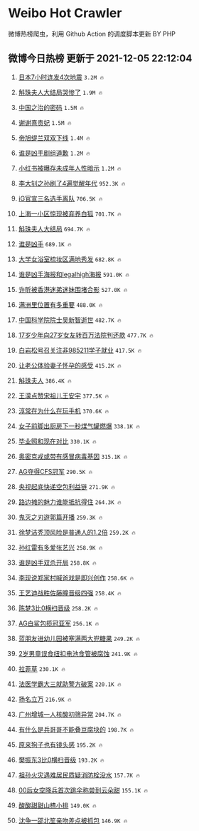 # Weibo Hot Crawler 



微博热榜爬虫，利用 Github Action 的调度脚本更新 BY PHP 


## 微博今日热榜 更新于 2021-12-05 22:12:04 
1. [日本7小时连发4次地震](https://s.weibo.com/weibo?q=%23%E6%97%A5%E6%9C%AC7%E5%B0%8F%E6%97%B6%E8%BF%9E%E5%8F%914%E6%AC%A1%E5%9C%B0%E9%9C%87%23&Refer=top) `3.2M 🔥` 

1. [斛珠夫人大结局哭惨了](https://s.weibo.com/weibo?q=%23%E6%96%9B%E7%8F%A0%E5%A4%AB%E4%BA%BA%E5%A4%A7%E7%BB%93%E5%B1%80%E5%93%AD%E6%83%A8%E4%BA%86%23&Refer=top) `1.9M 🔥` 

1. [中国之治的密码](https://s.weibo.com/weibo?q=%23%E4%B8%AD%E5%9B%BD%E4%B9%8B%E6%B2%BB%E7%9A%84%E5%AF%86%E7%A0%81%23&Refer=top) `1.5M 🔥` 

1. [谢谢熹贵妃](https://s.weibo.com/weibo?q=%23%E8%B0%A2%E8%B0%A2%E7%86%B9%E8%B4%B5%E5%A6%83%23&Refer=top) `1.5M 🔥` 

1. [帝旭缇兰双双下线](https://s.weibo.com/weibo?q=%23%E5%B8%9D%E6%97%AD%E7%BC%87%E5%85%B0%E5%8F%8C%E5%8F%8C%E4%B8%8B%E7%BA%BF%23&Refer=top) `1.4M 🔥` 

1. [谁是凶手剧组道歉](https://s.weibo.com/weibo?q=%23%E8%B0%81%E6%98%AF%E5%87%B6%E6%89%8B%E5%89%A7%E7%BB%84%E9%81%93%E6%AD%89%23&Refer=top) `1.2M 🔥` 

1. [小红书被曝存未成年人性暗示](https://s.weibo.com/weibo?q=%23%E5%B0%8F%E7%BA%A2%E4%B9%A6%E8%A2%AB%E6%9B%9D%E5%AD%98%E6%9C%AA%E6%88%90%E5%B9%B4%E4%BA%BA%E6%80%A7%E6%9A%97%E7%A4%BA%23&Refer=top) `1.2M 🔥` 

1. [李大钊之孙刷了4遍觉醒年代](https://s.weibo.com/weibo?q=%23%E6%9D%8E%E5%A4%A7%E9%92%8A%E4%B9%8B%E5%AD%99%E5%88%B7%E4%BA%864%E9%81%8D%E8%A7%89%E9%86%92%E5%B9%B4%E4%BB%A3%23&Refer=top) `952.3K 🔥` 

1. [iG官宣三名选手离队](https://s.weibo.com/weibo?q=%23iG%E5%AE%98%E5%AE%A3%E4%B8%89%E5%90%8D%E9%80%89%E6%89%8B%E7%A6%BB%E9%98%9F%23&Refer=top) `706.5K 🔥` 

1. [上海一小区惊现被弃养白狐](https://s.weibo.com/weibo?q=%23%E4%B8%8A%E6%B5%B7%E4%B8%80%E5%B0%8F%E5%8C%BA%E6%83%8A%E7%8E%B0%E8%A2%AB%E5%BC%83%E5%85%BB%E7%99%BD%E7%8B%90%23&Refer=top) `701.7K 🔥` 

1. [斛珠夫人大结局](https://s.weibo.com/weibo?q=%23%E6%96%9B%E7%8F%A0%E5%A4%AB%E4%BA%BA%E5%A4%A7%E7%BB%93%E5%B1%80%23&Refer=top) `694.7K 🔥` 

1. [谁是凶手](https://s.weibo.com/weibo?q=%E8%B0%81%E6%98%AF%E5%87%B6%E6%89%8B&Refer=top) `689.1K 🔥` 

1. [大学女浴室梳妆区满地秀发](https://s.weibo.com/weibo?q=%23%E5%A4%A7%E5%AD%A6%E5%A5%B3%E6%B5%B4%E5%AE%A4%E6%A2%B3%E5%A6%86%E5%8C%BA%E6%BB%A1%E5%9C%B0%E7%A7%80%E5%8F%91%23&Refer=top) `682.8K 🔥` 

1. [谁是凶手海报和legalhigh海报](https://s.weibo.com/weibo?q=%23%E8%B0%81%E6%98%AF%E5%87%B6%E6%89%8B%E6%B5%B7%E6%8A%A5%E5%92%8Clegalhigh%E6%B5%B7%E6%8A%A5%23&Refer=top) `591.0K 🔥` 

1. [许昕被香港迷弟迷妹围堵合影](https://s.weibo.com/weibo?q=%23%E8%AE%B8%E6%98%95%E8%A2%AB%E9%A6%99%E6%B8%AF%E8%BF%B7%E5%BC%9F%E8%BF%B7%E5%A6%B9%E5%9B%B4%E5%A0%B5%E5%90%88%E5%BD%B1%23&Refer=top) `527.0K 🔥` 

1. [满洲里位置有多重要](https://s.weibo.com/weibo?q=%23%E6%BB%A1%E6%B4%B2%E9%87%8C%E4%BD%8D%E7%BD%AE%E6%9C%89%E5%A4%9A%E9%87%8D%E8%A6%81%23&Refer=top) `488.0K 🔥` 

1. [中国科学院院士吴新智逝世](https://s.weibo.com/weibo?q=%23%E4%B8%AD%E5%9B%BD%E7%A7%91%E5%AD%A6%E9%99%A2%E9%99%A2%E5%A3%AB%E5%90%B4%E6%96%B0%E6%99%BA%E9%80%9D%E4%B8%96%23&Refer=top) `482.7K 🔥` 

1. [17岁少年向27岁女友转百万法院判还款](https://s.weibo.com/weibo?q=%2317%E5%B2%81%E5%B0%91%E5%B9%B4%E5%90%9127%E5%B2%81%E5%A5%B3%E5%8F%8B%E8%BD%AC%E7%99%BE%E4%B8%87%E6%B3%95%E9%99%A2%E5%88%A4%E8%BF%98%E6%AC%BE%23&Refer=top) `477.7K 🔥` 

1. [白岩松号召关注非985211学子就业](https://s.weibo.com/weibo?q=%E7%99%BD%E5%B2%A9%E6%9D%BE%E5%8F%B7%E5%8F%AC%E5%85%B3%E6%B3%A8%E9%9D%9E985211%E5%AD%A6%E5%AD%90%E5%B0%B1%E4%B8%9A&Refer=top) `417.5K 🔥` 

1. [让老公体验妻子怀孕的感受](https://s.weibo.com/weibo?q=%23%E8%AE%A9%E8%80%81%E5%85%AC%E4%BD%93%E9%AA%8C%E5%A6%BB%E5%AD%90%E6%80%80%E5%AD%95%E7%9A%84%E6%84%9F%E5%8F%97%23&Refer=top) `415.2K 🔥` 

1. [斛珠夫人](https://s.weibo.com/weibo?q=%E6%96%9B%E7%8F%A0%E5%A4%AB%E4%BA%BA&Refer=top) `386.4K 🔥` 

1. [王濛点赞宋祖儿王安宇](https://s.weibo.com/weibo?q=%23%E7%8E%8B%E6%BF%9B%E7%82%B9%E8%B5%9E%E5%AE%8B%E7%A5%96%E5%84%BF%E7%8E%8B%E5%AE%89%E5%AE%87%23&Refer=top) `377.5K 🔥` 

1. [淳常在为什么在玩手机](https://s.weibo.com/weibo?q=%23%E6%B7%B3%E5%B8%B8%E5%9C%A8%E4%B8%BA%E4%BB%80%E4%B9%88%E5%9C%A8%E7%8E%A9%E6%89%8B%E6%9C%BA%23&Refer=top) `370.6K 🔥` 

1. [女子前脚出厨房下一秒煤气罐燃爆](https://s.weibo.com/weibo?q=%23%E5%A5%B3%E5%AD%90%E5%89%8D%E8%84%9A%E5%87%BA%E5%8E%A8%E6%88%BF%E4%B8%8B%E4%B8%80%E7%A7%92%E7%85%A4%E6%B0%94%E7%BD%90%E7%87%83%E7%88%86%23&Refer=top) `338.1K 🔥` 

1. [毕业照和现在对比](https://s.weibo.com/weibo?q=%23%E6%AF%95%E4%B8%9A%E7%85%A7%E5%92%8C%E7%8E%B0%E5%9C%A8%E5%AF%B9%E6%AF%94%23&Refer=top) `330.1K 🔥` 

1. [奥密克戎或带有感冒病毒基因](https://s.weibo.com/weibo?q=%23%E5%A5%A5%E5%AF%86%E5%85%8B%E6%88%8E%E6%88%96%E5%B8%A6%E6%9C%89%E6%84%9F%E5%86%92%E7%97%85%E6%AF%92%E5%9F%BA%E5%9B%A0%23&Refer=top) `315.1K 🔥` 

1. [AG夺得CFS冠军](https://s.weibo.com/weibo?q=%23AG%E5%A4%BA%E5%BE%97CFS%E5%86%A0%E5%86%9B%23&Refer=top) `290.5K 🔥` 

1. [央视起底快递空包利益链](https://s.weibo.com/weibo?q=%23%E5%A4%AE%E8%A7%86%E8%B5%B7%E5%BA%95%E5%BF%AB%E9%80%92%E7%A9%BA%E5%8C%85%E5%88%A9%E7%9B%8A%E9%93%BE%23&Refer=top) `271.9K 🔥` 

1. [路边摊的魅力谁能抵抗得住](https://s.weibo.com/weibo?q=%23%E8%B7%AF%E8%BE%B9%E6%91%8A%E7%9A%84%E9%AD%85%E5%8A%9B%E8%B0%81%E8%83%BD%E6%8A%B5%E6%8A%97%E5%BE%97%E4%BD%8F%23&Refer=top) `264.3K 🔥` 

1. [鬼灭之刃遊郭篇开播](https://s.weibo.com/weibo?q=%23%E9%AC%BC%E7%81%AD%E4%B9%8B%E5%88%83%E9%81%8A%E9%83%AD%E7%AF%87%E5%BC%80%E6%92%AD%23&Refer=top) `259.3K 🔥` 

1. [徐梦洁秃顶风险是普通人的1.2倍](https://s.weibo.com/weibo?q=%23%E5%BE%90%E6%A2%A6%E6%B4%81%E7%A7%83%E9%A1%B6%E9%A3%8E%E9%99%A9%E6%98%AF%E6%99%AE%E9%80%9A%E4%BA%BA%E7%9A%841.2%E5%80%8D%23&Refer=top) `259.2K 🔥` 

1. [孙红雷有多爱张艺兴](https://s.weibo.com/weibo?q=%23%E5%AD%99%E7%BA%A2%E9%9B%B7%E6%9C%89%E5%A4%9A%E7%88%B1%E5%BC%A0%E8%89%BA%E5%85%B4%23&Refer=top) `258.9K 🔥` 

1. [谁是凶手双杀开局](https://s.weibo.com/weibo?q=%23%E8%B0%81%E6%98%AF%E5%87%B6%E6%89%8B%E5%8F%8C%E6%9D%80%E5%BC%80%E5%B1%80%23&Refer=top) `258.8K 🔥` 

1. [李现说郑家村喊爸戏是即兴创作](https://s.weibo.com/weibo?q=%23%E6%9D%8E%E7%8E%B0%E8%AF%B4%E9%83%91%E5%AE%B6%E6%9D%91%E5%96%8A%E7%88%B8%E6%88%8F%E6%98%AF%E5%8D%B3%E5%85%B4%E5%88%9B%E4%BD%9C%23&Refer=top) `258.6K 🔥` 

1. [王艺迪战胜佐藤瞳晋级四强](https://s.weibo.com/weibo?q=%23%E7%8E%8B%E8%89%BA%E8%BF%AA%E6%88%98%E8%83%9C%E4%BD%90%E8%97%A4%E7%9E%B3%E6%99%8B%E7%BA%A7%E5%9B%9B%E5%BC%BA%23&Refer=top) `258.4K 🔥` 

1. [陈梦3比0横扫晋级](https://s.weibo.com/weibo?q=%23%E9%99%88%E6%A2%A63%E6%AF%940%E6%A8%AA%E6%89%AB%E6%99%8B%E7%BA%A7%23&Refer=top) `258.2K 🔥` 

1. [AG白鲨包揽冠亚军](https://s.weibo.com/weibo?q=%23AG%E7%99%BD%E9%B2%A8%E5%8C%85%E6%8F%BD%E5%86%A0%E4%BA%9A%E5%86%9B%23&Refer=top) `256.1K 🔥` 

1. [蓝朋友进幼儿园被塞满两大兜糖果](https://s.weibo.com/weibo?q=%23%E8%93%9D%E6%9C%8B%E5%8F%8B%E8%BF%9B%E5%B9%BC%E5%84%BF%E5%9B%AD%E8%A2%AB%E5%A1%9E%E6%BB%A1%E4%B8%A4%E5%A4%A7%E5%85%9C%E7%B3%96%E6%9E%9C%23&Refer=top) `249.2K 🔥` 

1. [2岁男童误食纽扣电池食管被腐蚀](https://s.weibo.com/weibo?q=%232%E5%B2%81%E7%94%B7%E7%AB%A5%E8%AF%AF%E9%A3%9F%E7%BA%BD%E6%89%A3%E7%94%B5%E6%B1%A0%E9%A3%9F%E7%AE%A1%E8%A2%AB%E8%85%90%E8%9A%80%23&Refer=top) `241.9K 🔥` 

1. [拉菲草](https://s.weibo.com/weibo?q=%E6%8B%89%E8%8F%B2%E8%8D%89&Refer=top) `230.1K 🔥` 

1. [法医学霸大三就助警方破案](https://s.weibo.com/weibo?q=%23%E6%B3%95%E5%8C%BB%E5%AD%A6%E9%9C%B8%E5%A4%A7%E4%B8%89%E5%B0%B1%E5%8A%A9%E8%AD%A6%E6%96%B9%E7%A0%B4%E6%A1%88%23&Refer=top) `220.1K 🔥` 

1. [扬名立万](https://s.weibo.com/weibo?q=%E6%89%AC%E5%90%8D%E7%AB%8B%E4%B8%87&Refer=top) `216.9K 🔥` 

1. [广州增城一人核酸初筛异常](https://s.weibo.com/weibo?q=%23%E5%B9%BF%E5%B7%9E%E5%A2%9E%E5%9F%8E%E4%B8%80%E4%BA%BA%E6%A0%B8%E9%85%B8%E5%88%9D%E7%AD%9B%E5%BC%82%E5%B8%B8%23&Refer=top) `204.7K 🔥` 

1. [有什么是兵哥哥不能叠豆腐块的](https://s.weibo.com/weibo?q=%23%E6%9C%89%E4%BB%80%E4%B9%88%E6%98%AF%E5%85%B5%E5%93%A5%E5%93%A5%E4%B8%8D%E8%83%BD%E5%8F%A0%E8%B1%86%E8%85%90%E5%9D%97%E7%9A%84%23&Refer=top) `198.7K 🔥` 

1. [原来狗子也有镜头感](https://s.weibo.com/weibo?q=%23%E5%8E%9F%E6%9D%A5%E7%8B%97%E5%AD%90%E4%B9%9F%E6%9C%89%E9%95%9C%E5%A4%B4%E6%84%9F%23&Refer=top) `195.2K 🔥` 

1. [樊振东3比0横扫晋级](https://s.weibo.com/weibo?q=%23%E6%A8%8A%E6%8C%AF%E4%B8%9C3%E6%AF%940%E6%A8%AA%E6%89%AB%E6%99%8B%E7%BA%A7%23&Refer=top) `193.2K 🔥` 

1. [祖孙火灾遇难居民质疑消防栓没水](https://s.weibo.com/weibo?q=%23%E7%A5%96%E5%AD%99%E7%81%AB%E7%81%BE%E9%81%87%E9%9A%BE%E5%B1%85%E6%B0%91%E8%B4%A8%E7%96%91%E6%B6%88%E9%98%B2%E6%A0%93%E6%B2%A1%E6%B0%B4%23&Refer=top) `157.7K 🔥` 

1. [00后女空降兵首次跳伞称尝到云朵甜](https://s.weibo.com/weibo?q=%2300%E5%90%8E%E5%A5%B3%E7%A9%BA%E9%99%8D%E5%85%B5%E9%A6%96%E6%AC%A1%E8%B7%B3%E4%BC%9E%E7%A7%B0%E5%B0%9D%E5%88%B0%E4%BA%91%E6%9C%B5%E7%94%9C%23&Refer=top) `155.1K 🔥` 

1. [酸酸甜甜山楂小排](https://s.weibo.com/weibo?q=%23%E9%85%B8%E9%85%B8%E7%94%9C%E7%94%9C%E5%B1%B1%E6%A5%82%E5%B0%8F%E6%8E%92%23&Refer=top) `149.0K 🔥` 

1. [沈争一邵北笙亲吻差点被抓包](https://s.weibo.com/weibo?q=%23%E6%B2%88%E4%BA%89%E4%B8%80%E9%82%B5%E5%8C%97%E7%AC%99%E4%BA%B2%E5%90%BB%E5%B7%AE%E7%82%B9%E8%A2%AB%E6%8A%93%E5%8C%85%23&Refer=top) `146.9K 🔥` 

